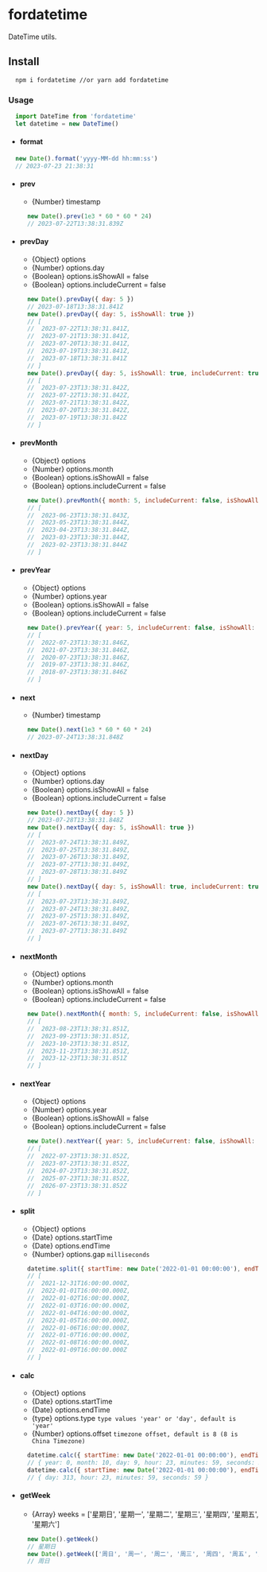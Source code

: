 # fordatetime

DateTime utils.

## Install

``` node
  npm i fordatetime //or yarn add fordatetime
```

### Usage

``` js
  import DateTime from 'fordatetime'
  let datetime = new DateTime()
```

  - #### format
  ``` js
    new Date().format('yyyy-MM-dd hh:mm:ss')
    // 2023-07-23 21:38:31
  ```
  - #### prev
     - {Number} timestamp  
    ``` js
      new Date().prev(1e3 * 60 * 60 * 24)
      // 2023-07-22T13:38:31.839Z
    ```
  - #### prevDay
    - {Object} options
    - {Number} options.day
    - {Boolean} options.isShowAll = false
    - {Boolean} options.includeCurrent = false
    ``` js
      new Date().prevDay({ day: 5 })
      // 2023-07-18T13:38:31.841Z
      new Date().prevDay({ day: 5, isShowAll: true })
      // [
      //  2023-07-22T13:38:31.841Z,
      //  2023-07-21T13:38:31.841Z,
      //  2023-07-20T13:38:31.841Z,
      //  2023-07-19T13:38:31.841Z,
      //  2023-07-18T13:38:31.841Z 
      // ]
      new Date().prevDay({ day: 5, isShowAll: true, includeCurrent: true })
      // [
      //  2023-07-23T13:38:31.842Z,
      //  2023-07-22T13:38:31.842Z,
      //  2023-07-21T13:38:31.842Z,
      //  2023-07-20T13:38:31.842Z,
      //  2023-07-19T13:38:31.842Z
      // ]
    ```
  - #### prevMonth
    - {Object} options
    - {Number} options.month
    - {Boolean} options.isShowAll = false
    - {Boolean} options.includeCurrent = false
    ``` js
      new Date().prevMonth({ month: 5, includeCurrent: false, isShowAll: true })
      // [
      //  2023-06-23T13:38:31.843Z,
      //  2023-05-23T13:38:31.844Z,
      //  2023-04-23T13:38:31.844Z,
      //  2023-03-23T13:38:31.844Z,
      //  2023-02-23T13:38:31.844Z
      // ]
    ```
  - #### prevYear
    - {Object} options
    - {Number} options.year
    - {Boolean} options.isShowAll = false
    - {Boolean} options.includeCurrent = false
    ``` js
      new Date().prevYear({ year: 5, includeCurrent: false, isShowAll: true  })
      // [
      //  2022-07-23T13:38:31.846Z,
      //  2021-07-23T13:38:31.846Z,
      //  2020-07-23T13:38:31.846Z,
      //  2019-07-23T13:38:31.846Z,
      //  2018-07-23T13:38:31.846Z
      // ]
    ```
  - #### next
    - {Number} timestamp  
    ``` js
      new Date().next(1e3 * 60 * 60 * 24)
      // 2023-07-24T13:38:31.848Z
    ```
  - #### nextDay
    - {Object} options
    - {Number} options.day
    - {Boolean} options.isShowAll = false
    - {Boolean} options.includeCurrent = false
    ``` js
      new Date().nextDay({ day: 5 })
      // 2023-07-28T13:38:31.848Z
      new Date().nextDay({ day: 5, isShowAll: true })
      // [
      //  2023-07-24T13:38:31.849Z,
      //  2023-07-25T13:38:31.849Z,
      //  2023-07-26T13:38:31.849Z,
      //  2023-07-27T13:38:31.849Z,
      //  2023-07-28T13:38:31.849Z
      // ]
      new Date().nextDay({ day: 5, isShowAll: true, includeCurrent: true })
      // [
      //  2023-07-23T13:38:31.849Z,
      //  2023-07-24T13:38:31.849Z,
      //  2023-07-25T13:38:31.849Z,
      //  2023-07-26T13:38:31.849Z,
      //  2023-07-27T13:38:31.849Z
      // ]
    ```
  - #### nextMonth
    - {Object} options
    - {Number} options.month
    - {Boolean} options.isShowAll = false
    - {Boolean} options.includeCurrent = false
    ``` js
      new Date().nextMonth({ month: 5, includeCurrent: false, isShowAll: true })
      // [
      //  2023-08-23T13:38:31.851Z,
      //  2023-09-23T13:38:31.851Z,
      //  2023-10-23T13:38:31.851Z,
      //  2023-11-23T13:38:31.851Z,
      //  2023-12-23T13:38:31.851Z
      // ]
    ```
  - #### nextYear
    - {Object} options
    - {Number} options.year
    - {Boolean} options.isShowAll = false
    - {Boolean} options.includeCurrent = false
    ``` js
      new Date().nextYear({ year: 5, includeCurrent: false, isShowAll: true  })
      // [
      //  2022-07-23T13:38:31.852Z,
      //  2023-07-23T13:38:31.852Z,
      //  2024-07-23T13:38:31.852Z,
      //  2025-07-23T13:38:31.852Z,
      //  2026-07-23T13:38:31.852Z
      // ]
    ```
  - #### split
    - {Object} options
    - {Date} options.startTime
    - {Date} options.endTime
    - {Number} options.gap `milliseconds`
    ``` js
      datetime.split({ startTime: new Date('2022-01-01 00:00:00'), endTime: new Date('2022-01-10 23:59:59'), gap: 1e3 * 60 * 60 * 24 })
      // [
      //  2021-12-31T16:00:00.000Z,
      //  2022-01-01T16:00:00.000Z,
      //  2022-01-02T16:00:00.000Z,
      //  2022-01-03T16:00:00.000Z,
      //  2022-01-04T16:00:00.000Z,
      //  2022-01-05T16:00:00.000Z,
      //  2022-01-06T16:00:00.000Z,
      //  2022-01-07T16:00:00.000Z,
      //  2022-01-08T16:00:00.000Z,
      //  2022-01-09T16:00:00.000Z
      // ]
    ```
  - #### calc
    - {Object} options
    - {Date} options.startTime
    - {Date} options.endTime
    - {type} options.type `type values 'year' or 'day', default is 'year'`
    - {Number} options.offset `timezone offset, default is 8 (8 is China Timezone)`
    ``` js
      datetime.calc({ startTime: new Date('2022-01-01 00:00:00'), endTime: new Date('2022-11-10 23:59:59') })
      // { year: 0, month: 10, day: 9, hour: 23, minutes: 59, seconds: 59 }
      datetime.calc({ startTime: new Date('2022-01-01 00:00:00'), endTime: new Date('2022-11-10 23:59:59') ,type : 'day'})
      // { day: 313, hour: 23, minutes: 59, seconds: 59 }
    ```
  - #### getWeek
    - {Array} weeks = ['星期日', '星期一', '星期二', '星期三', '星期四', '星期五', '星期六']
    ``` js
      new Date().getWeek()
      // 星期日
      new Date().getWeek(['周日', '周一', '周二', '周三', '周四', '周五', '周六'])
      // 周日
    ```